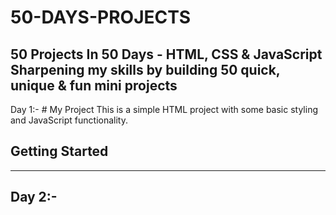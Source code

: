 # 50-DAYS-PROJECTS
50 Projects In 50 Days - HTML, CSS &amp; JavaScript Sharpening my skills by building 50 quick, unique &amp; fun mini projects
-------------------------------------------------------------------
Day 1:- # My Project
This is a simple HTML project with some basic styling and JavaScript functionality.
## Getting Started
--------------------------------------------------------------------
Day 2:-
----------------------------------------------------------------------

